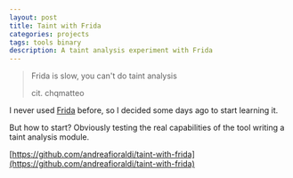 ```yaml
---
layout: post
title: Taint with Frida
categories: projects
tags: tools binary
description: A taint analysis experiment with Frida
---
```


> Frida is slow, you can't do taint analysis
> 
> cit. chqmatteo

I never used [Frida](https://www.frida.re/) before, so I decided some days ago to start learning it.

But how to start?
Obviously testing the real capabilities of the tool writing a taint analysis module.

[https://github.com/andreafioraldi/taint-with-frida](https://github.com/andreafioraldi/taint-with-frida)
